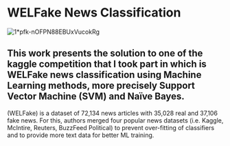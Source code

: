 # WELFake News Classification


![1*pfk-nOFPN88EBUxVucokRg](https://github.com/Ceasor06/WELFake-News-Classification/assets/105945382/c464b6ab-39f0-4040-9cbb-d7d3cd327f1c)

## This work presents the solution to one of the kaggle competition that I took part in which is WELFake news classification using Machine Learning methods, more precisely Support Vector Machine (SVM) and Naïve Bayes.


(WELFake) is a dataset of 72,134 news articles with 35,028 real and 37,106 fake news. For this, authors merged four popular news datasets (i.e. Kaggle, McIntire, Reuters, BuzzFeed Political) to prevent over-fitting of classifiers and to provide more text data for better ML training.
